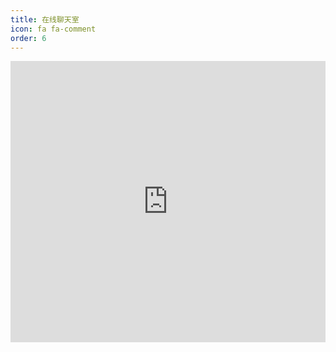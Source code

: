 ```yaml
---
title: 在线聊天室
icon: fa fa-comment
order: 6
---
```


<iframe src="https://www3.cbox.ws/box/?boxid=3540197&boxtag=6o2M0Y" width="100%" height="450" allowtransparency="yes" allow="autoplay" frameborder="0" marginheight="0" marginwidth="0" scrolling="auto"></iframe>	